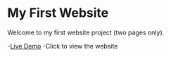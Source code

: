 # My First Website
Welcome to my first website project (two pages only).

-[Live Demo](https://sirbarson.github.io/IEC_Botswana_voting_web/)
-Click to view the website



